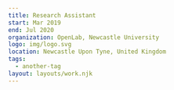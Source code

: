 ```yaml
---
title: Research Assistant
start: Mar 2019
end: Jul 2020
organization: OpenLab, Newcastle University
logo: img/logo.svg
location: Newcastle Upon Tyne, United Kingdom
tags:
  - another-tag
layout: layouts/work.njk
---
```


